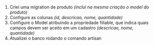 1. Criei uma migration de produto _(inclui na mesma criação o model do produto)_
2. Configure as colunas _(id, descricao, nome, quantidade)_
3. Configure o Model atribuindo a propriedade fillable, que indica quais campos devem ser aceito em um cadastro _(descricao, nome, quantidade)_
4. Atualizei o banco rodando o comando artisan